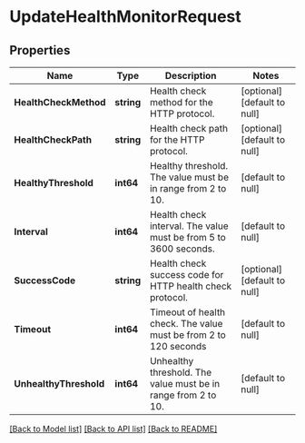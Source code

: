 # UpdateHealthMonitorRequest

## Properties
Name | Type | Description | Notes
------------ | ------------- | ------------- | -------------
**HealthCheckMethod** | **string** | Health check method for the HTTP protocol. | [optional] [default to null]
**HealthCheckPath** | **string** | Health check path for the HTTP protocol. | [optional] [default to null]
**HealthyThreshold** | **int64** | Healthy threshold. The value must be in range from 2 to 10. | [default to null]
**Interval** | **int64** | Health check interval. The value must be from 5 to 3600 seconds. | [default to null]
**SuccessCode** | **string** | Health check success code for HTTP health check protocol. | [optional] [default to null]
**Timeout** | **int64** | Timeout of health check. The value must be from 2 to 120 seconds | [default to null]
**UnhealthyThreshold** | **int64** | Unhealthy threshold. The value must be in range from 2 to 10. | [default to null]

[[Back to Model list]](../README.md#documentation-for-models) [[Back to API list]](../README.md#documentation-for-api-endpoints) [[Back to README]](../README.md)


